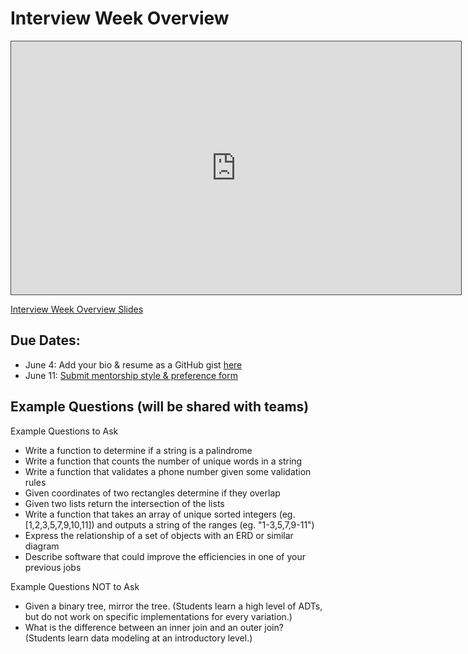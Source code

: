 # Interview Week Overview

<iframe src="https://adaacademy.hosted.panopto.com/Panopto/Pages/Embed.aspx?id=5c18fb09-9cab-4e12-a460-ad36015e0f0c&autoplay=false&offerviewer=true&showtitle=true&showbrand=false&start=0&interactivity=all" height="405" width="720" style="border: 1px solid #464646;" allowfullscreen allow="autoplay"></iframe>

[Interview Week Overview Slides](https://docs.google.com/presentation/d/1bMguhTQwFaaL32qO8Nvo67fhkNH54XU63GiPi1GAw5Y/edit?usp=sharing)

## Due Dates:
- June 4: Add your bio & resume as a GitHub gist [here](https://docs.google.com/spreadsheets/d/1YoTG0V69pXNNsSAotuwWcoaZ5IdifpNTSA_RA5PO9T4/edit#gid=0)
- June 11: [Submit mentorship style & preference form](https://form.jotform.com/211446193551150)

## Example Questions (will be shared with teams)

Example Questions to Ask
- Write a function to determine if a string is a palindrome
- Write a function that counts the number of unique words in a string
- Write a function that validates a phone number given some validation rules
- Given coordinates of two rectangles determine if they overlap
- Given two lists return the intersection of the lists
- Write a function that takes an array of unique sorted integers (eg. [1,2,3,5,7,9,10,11]) and outputs a string of the ranges (eg. "1-3,5,7,9-11")
- Express the relationship of a set of objects with an ERD or similar diagram
- Describe software that could improve the efficiencies in one of your previous jobs

Example Questions NOT to Ask
- Given a binary tree, mirror the tree. (Students learn a high level of ADTs, but do not work on specific implementations for every variation.)
- What is the difference between an inner join and an outer join? (Students learn data modeling at an introductory level.)
